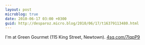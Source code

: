 ```yaml
---
layout: post
microblog: true
date: 2010-06-17 03:00 +0300
guid: http://desparoz.micro.blog/2010/06/17/t16379113480.html
---
```

I'm at Green Gourmet (115 King Street, Newtown). [4sq.com/7lqpP9](http://4sq.com/7lqpP9)
